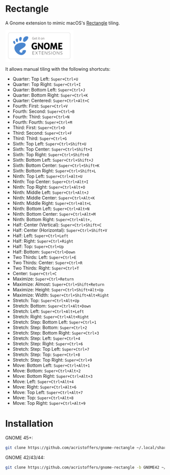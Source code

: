 # Rectangle

A Gnome extension to mimic macOS's [Rectangle](https://rectangleapp.com/) tiling.

[<img src="https://raw.githubusercontent.com/andyholmes/gnome-shell-extensions-badge/master/get-it-on-ego.svg?sanitize=true" alt="Get it on GNOME Extensions" height="100" align="middle">][ego]

It allows manual tiling with the following shortcuts:

- Quarter: Top Left: `Super+Ctrl+U`
- Quarter: Top Right: `Super+Ctrl+I`
- Quarter: Bottom Left: `Super+Ctrl+J`
- Quarter: Bottom Right: `Super+Ctrl+K`
- Quarter: Centered: `Super+Ctrl+Alt+C`
- Fourth: First: `Super+Ctrl+V`
- Fourth: Second: `Super+Ctrl+B`
- Fourth: Third: `Super+Ctrl+N`
- Fourth: Fourth: `Super+Ctrl+M`
- Third: First: `Super+Ctrl+D`
- Third: Second: `Super+Ctrl+F`
- Third: Third: `Super+Ctrl+G`
- Sixth: Top Left: `Super+Ctrl+Shift+U`
- Sixth: Top Center: `Super+Ctrl+Shift+I`
- Sixth: Top Right: `Super+Ctrl+Shift+O`
- Sixth: Bottom Left: `Super+Ctrl+Shift+J`
- Sixth: Bottom Center: `Super+Ctrl+Shift+K`
- Sixth: Bottom Right: `Super+Ctrl+Shift+L`
- Ninth: Top Left: `Super+Ctrl+Alt+U`
- Ninth: Top Center: `Super+Ctrl+Alt+I`
- Ninth: Top Right: `Super+Ctrl+Alt+O`
- Ninth: Middle Left: `Super+Ctrl+Alt+J`
- Ninth: Middle Center: `Super+Ctrl+Alt+K`
- Ninth: Middle Right: `Super+Ctrl+Alt+L`
- Ninth: Bottom Left: `Super+Ctrl+Alt+N`
- Ninth: Bottom Center: `Super+Ctrl+Alt+M`
- Ninth: Bottom Right: `Super+Ctrl+Alt+,`
- Half: Center (Vertical): `Super+Ctrl+Shift+C`
- Half: Center (Horizontal): `Super+Ctrl+Shift+V`
- Half: Left: `Super+Ctrl+Left`
- Half: Right: `Super+Ctrl+Right`
- Half: Top: `Super+Ctrl+Up`
- Half: Bottom: `Super+Ctrl+Down`
- Two Thirds: Left: `Super+Ctrl+E`
- Two Thirds: Center: `Super+Ctrl+R`
- Two Thirds: Right: `Super+Ctrl+T`
- Center: `Super+Ctrl+C`
- Maximize: `Super+Ctrl+Return`
- Maximize: Almost: `Super+Ctrl+Shift+Return`
- Maximize: Height: `Super+Ctrl+Shift+Alt+Up`
- Maximize: Width: `Super+Ctrl+Shift+Alt+Right`
- Stretch: Top: `Super+Ctrl+Alt+Up`
- Stretch: Bottom: `Super+Ctrl+Alt+Down`
- Stretch: Left: `Super+Ctrl+Alt+Left`
- Stretch: Right: `Super+Ctrl+Alt+Right`
- Stretch: Step: Bottom Left: `Super+Ctrl+1`
- Stretch: Step: Bottom: `Super+Ctrl+2`
- Stretch: Step: Bottom Right: `Super+Ctrl+3`
- Stretch: Step: Left: `Super+Ctrl+4`
- Stretch: Step: Right: `Super+Ctrl+6`
- Stretch: Step: Top Left: `Super+Ctrl+7`
- Stretch: Step: Top: `Super+Ctrl+8`
- Stretch: Step: Top Right: `Super+Ctrl+9`
- Move: Bottom Left: `Super+Ctrl+Alt+1`
- Move: Bottom: `Super+Ctrl+Alt+2`
- Move: Bottom Right: `Super+Ctrl+Alt+3`
- Move: Left: `Super+Ctrl+Alt+4`
- Move: Right: `Super+Ctrl+Alt+6`
- Move: Top Left: `Super+Ctrl+Alt+7`
- Move: Top: `Super+Ctrl+Alt+8`
- Move: Top Right: `Super+Ctrl+Alt+9`

# Installation 

GNOME 45+:

```bash
git clone https://github.com/acristoffers/gnome-rectangle ~/.local/share/gnome-shell/extensions/rectangle@acristoffers.me
```

GNOME 42/43/44:

```bash
git clone https://github.com/acristoffers/gnome-rectangle -b GNOME42 ~/.local/share/gnome-shell/extensions/rectangle@acristoffers.me
```

[ego]: https://extensions.gnome.org/extension/6553/rectangle
